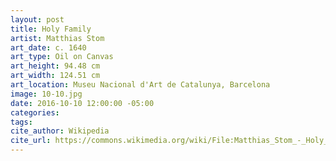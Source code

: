 ```yaml
---
layout: post
title: Holy Family
artist: Matthias Stom
art_date: c. 1640
art_type: Oil on Canvas
art_height: 94.48 cm
art_width: 124.51 cm
art_location: Museu Nacional d'Art de Catalunya, Barcelona
image: 10-10.jpg
date: 2016-10-10 12:00:00 -05:00
categories:
tags:
cite_author: Wikipedia
cite_url: https://commons.wikimedia.org/wiki/File:Matthias_Stom_-_Holy_Family_-_Google_Art_Project.jpg
---
```

